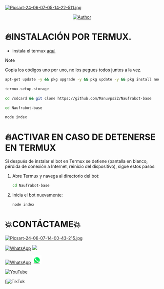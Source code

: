 [![Picsart-24-06-07-05-14-22-511.jpg](https://i.postimg.cc/MKn2F7TK/IMG-20250904-WA0013.jpg)](https://postimg.cc/HcpRKCLL)

<p align="center">
<a href="https://wa.me/5219241560311"><img title="Author" src="https://img.shields.io/badge/MANUVPS-black?style=for-the-badge&logo=whatsApp"></a>
<p/>

# 🔥INSTALACIÓN POR TERMUX.
* Instala el termux [aqui](https://f-droid.org/repo/com.termux_118.apk)

> [!NOTE]
> Copia los códigos uno por uno, no los pegues todos juntos a la vez.

```bash
apt-get update -y && pkg upgrade -y && pkg update -y && pkg install nodejs -y && pkg install nodejs-lts -y && pkg install ffmpeg -y && pkg install wget -y && pkg install tesseract -y && pkg install git -y
```

```bash
termux-setup-storage
```

```bash
cd /sdcard && git clone https://github.com/Manuvps22/Naufrabot-base 
```

```bash
cd Naufrabot-base
```

```bash
node index
```
# 🔥ACTIVAR EN CASO DE DETENERSE EN TERMUX

Si después de instalar el bot en Termux se detiene (pantalla en blanco, pérdida de conexión a Internet, reinicio del dispositivo), sigue estos pasos:

1. Abre Termux y navega al directorio del bot:
    ```bash
    cd Naufrabot-base
    ```

2. Inicia el bot nuevamente:
    ```bash
    node index
    ```

# 💥CONTÁCTAME💥

[![Picsart-24-06-07-14-00-43-215.jpg](https://i.postimg.cc/GtWnCysS/IMG-20250810-WA0014-2.jpg)](https://postimg.cc/JGhc3g0J)

[![WhatsApp](https://img.shields.io/badge/mi_numero-529241560311f?style=for-the-badge&logo=whatsapp&logoColor=white)](https://wa.me/529241560311) <img src="https://raw.gi.com/Bots-WhatsApp-OFC/Bots-WhatsApp-OFC/master/accesos/iconos/whatsapp.gif" width="30">

[![WhatsApp](https://img.shields.io/badge/Canal_de_WhatsApp-00802f?style=for-the-badge&logo=whatsapp&logoColor=white)](https://whatsa) <img src="https://raw.githubusercontent.com/Bots-WhatsApp-OFC/Bots-WhatsApp-OFC/master/accesos/iconos/whatsapp.gif" width="30">

[![YouTube](https://img.shields.io/badge/Canal_de_Youtube-FF0000?style=for-the-badge&logo=youtube&logoColor=white)](https://youtube.com/@manuelyt22?si=GX859upnaNcoMwTJ)

[![TikTok](https://img.shields.io/badge/TikTok-000000?style=for-the-badge&log)


